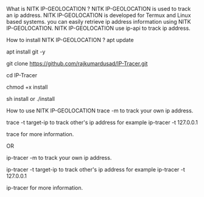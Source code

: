 What is NITK IP-GEOLOCATION ?
NITK IP-GEOLOCATION is used to track an ip address. NITK IP-GEOLOCATION is developed for Termux and Linux based systems. you can easily retrieve ip address information using NITK IP-GEOLOCATION. NITK IP-GEOLOCATION use ip-api to track ip address.

 

How to install NITK IP-GEOLOCATION ?
apt update

apt install git -y

git clone https://github.com/rajkumardusad/IP-Tracer.git

cd IP-Tracer

chmod +x install

sh install or ./install

How to use NITK IP-GEOLOCATION
trace -m to track your own ip address.

trace -t target-ip to track other's ip address for example ip-tracer -t 127.0.0.1

trace for more information.

OR

ip-tracer -m to track your own ip address.

ip-tracer -t target-ip to track other's ip address for example ip-tracer -t 127.0.0.1

ip-tracer for more information.
